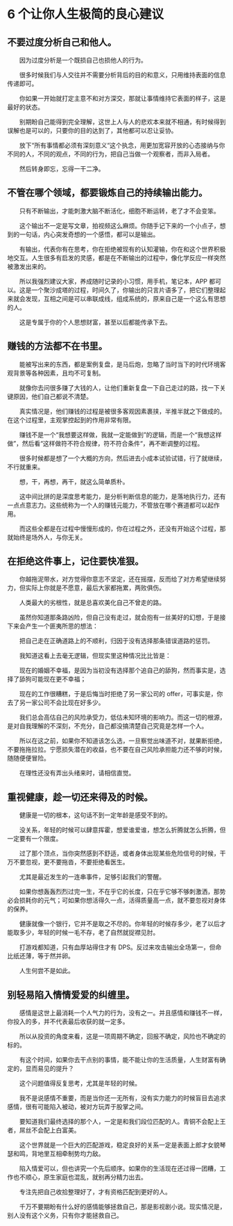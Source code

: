 # 6 个让你人生极简的良心建议

## 不要过度分析自己和他人。

　　因为过度分析是一个既损自己也损他人的行为。

　　很多时候我们与人交往并不需要分析背后的目的和意义，只用维持表面的信息传递即可。

　　你如果一开始就打定主意不和对方深交，那就让事情维持它表面的样子，这是最好的状态。

　　别期盼自己能得到完全理解，这世上人与人的悲欢本来就不相通，有时候得到误解也是可以的，只要你的目的达到了，其他都可以忍让妥协。

　　放下“所有事情都必须有深刻意义“这个执念，用更加宽容开放的心态接纳与你不同的人，不同的观点，不同的行为，把自己当做一个观察者，而非入局者。

　　然后转身即忘，忘得一干二净。

## 不管在哪个领域，都要锻炼自己的持续输出能力。

　　只有不断输出，才能刺激大脑不断活化，细胞不断运转，老了才不会变笨。

　　这个输出不一定是写文章，拍视频这么麻烦。你随手记下来的一个小点子，想到的一句话，内心突发奇想的一个感悟，都可以是输出。

　　有输出，代表你有在思考，你在拒绝被现有的认知灌输，你在和这个世界积极地交互。人生很多有启发的灵感，都是在不断输出的过程中，像化学反应一样突然被激发出来的。

　　所以我强烈建议大家，养成随时记录的小习惯，用手机，笔记本，APP 都可以。这是一个聚沙成塔的过程，时间久了，你输出的只言片语多了，把它们整理起来就会发现，互相之间是可以串联成线，组成系统的，原来自己是一个这么有思想的人。

　　这是专属于你的个人思想财富，甚至以后都能传承下去。

## 赚钱的方法都不在书里。

　　能被写出来的东西，都是案例复盘，是马后炮，忽略了当时当下的时代环境客观背景等各种因素，且均不可复制。

　　就像你去问很多赚了大钱的人，让他们重新复盘一下自己走过的路，找一下关键原因，他们自己都说不清楚。

　　真实情况是，他们赚钱的过程是被很多客观因素裹挟，半推半就之下做成的。在这个过程里，主观掌控起到的作用非常有限。

　　赚钱不是一个“我想要这样做，我就一定能做到”的逻辑，而是一个“我想这样做”，然后看“这样做符不符合规律，符不符合条件“，再不断调整的过程。

　　很多时候都是想了一个大概的方向，然后进去小成本试验试错，行了就继续，不行就重来。

　　想，干，再想，再干，就这么简单质朴。

　　这中间比拼的是深度思考能力，是分析判断信息的能力，是落地执行力，还有一点点意志力。这些统称为一个人的赚钱元能力，不管放在哪个赛道都可以起作用。

　　而这些全都是在过程中慢慢形成的，你在过程之外，还没有开始这个过程，那就始终是场外人，与你无关。

## 在拒绝这件事上，记住要快准狠。

　　你越拖泥带水，对方觉得你意志不坚定，还在摇摆，反而给了对方希望继续努力，但实际上你就是不愿意，最后大家都拖累，两败俱伤。

　　人类最大的劣根性，就是总喜欢美化自己不曾走的路。

　　虽然你知道那条路凶险，但自己没有走过，就会抱有一丝美好的幻想，于是接下来会产生一个匪夷所思的想法：

　　把自己走在正确道路上的不顺利，归因于没有选择那条错误道路的惩罚。

　　我知道这看上去毫无逻辑，但现实里这种情况比比皆是：

　　现在的婚姻不幸福，是因为当初没有选择那个追自己的舔狗，然而事实是，选择了舔狗可能现在更不幸福；

　　现在的工作很糟糕，于是后悔当时拒绝了另一家公司的 offer，可事实是，你去了另一家公司不会比现在好多少。

　　我们总会高估自己的风险承受力，低估未知环境的影响力。而这一切的根源，是对自我理解的不深刻，不充分，自己都没搞清楚自己究竟是怎样一个人。

　　所以在这之前，如果你不知道该怎么选，一旦察觉出味道不对，就果断拒绝，不要拖拖拉拉。宁愿损失潜在的收益，也不要在自己风险承担能力还不够的时候，随随便便冒险。

　　在理性还没有弄出头绪来时，请相信直觉。

## 重视健康，趁一切还来得及的时候。

　　健康是一切的根本，这句话不到一定年龄是感受不到的。

　　没关系，年轻的时候可以肆意挥霍，想爱谁爱谁，想怎么折腾就怎么折腾，但一定要有一个限度。

　　过了那个顶点，当你突然感到不舒适，或者身体出现某些危险信号的时候，干万不要忽视，更不要拖沓，不要拒绝看医生。

　　尤其是最近发生的一连串事件，足够引起我们的警醒。

　　如果你想轰轰烈烈过完一生，不在乎它的长度，只在乎它够不够刺激洒，那势必会损耗你的元气；可如果你想活得久一点，活得质量高一点，就不要忽视对身体的保养。

　　健康就像一个银行，它并不是取之不尽的。你年轻的时候存多少，老了以后才能取多少，年轻的时候一毛不存，老了自然就捉襟见肘。

　　打游戏都知道，只有血厚站得住才有 DPS。反过来攻击输出全场第一，但命比纸还薄，等于然并卵。

　　人生何尝不是如此。

## 别轻易陷入情情爱爱的纠缠里。

　　感情是这世上最消耗一个人气力的行为，没有之一。并且感情和赚钱不一样，你投入的多，并不代表最后收获的就一定多。

　　所以从投资的角度来看，这是一项周期不确定，回报不确定，风险也不确定的标的。

　　有这个时间，如果你去干点别的事情，能不能让你的生活质量，人生财富有确定的，显而易见的提升？

　　这个问题值得反复思考，尤其是年轻的时候。

　　我不是说感情不重要，而是当你还一无所有，没有实力能力的时候盲目去追求感情，很有可能陷入被动，被对方玩弄于股掌之间。

　　要知道我们最终选择的那个人，一定是和我们段位匹配的人。青铜不会配上王者，屌丝不会配上白富美。

　　这个世界就是一个巨大的匹配游戏，稳定良好的关系一定是表面上郎才女貌琴瑟和鸣，背地里互相牵制势均力敌。

　　陷入情爱可以，但也讲究一个先后顺序。如果你的生活现在还过得一团糟，工作也不顺心，原生家庭也混乱，就别再分精力出去。

　　专注先把自己收拾整理好了，才有资格匹配到更好的人。

　　千万不要期盼有什么好的感情能够拯救自己，那是影视剧小说。现实情况是，别人没有这个义务，只有你才能拯救自己。